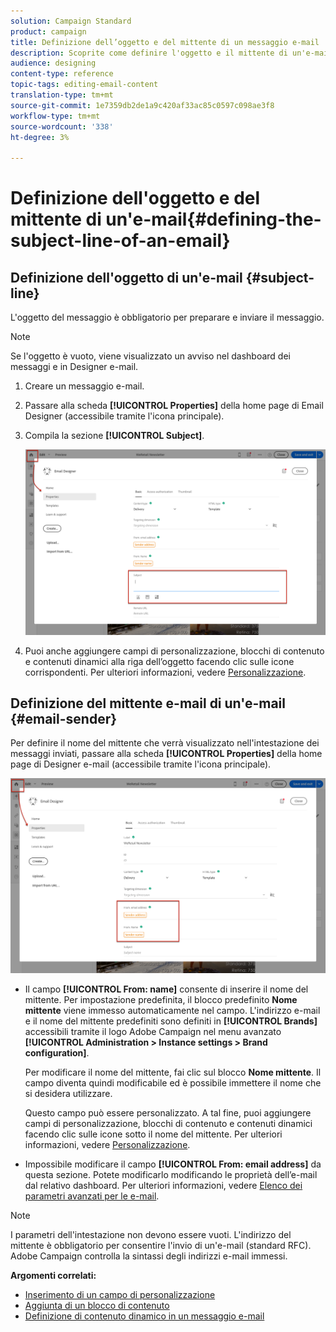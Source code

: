 ```yaml
---
solution: Campaign Standard
product: campaign
title: Definizione dell’oggetto e del mittente di un messaggio e-mail
description: Scoprite come definire l'oggetto e il mittente di un'e-mail in Designer e-mail.
audience: designing
content-type: reference
topic-tags: editing-email-content
translation-type: tm+mt
source-git-commit: 1e7359db2de1a9c420af33ac85c0597c098ae3f8
workflow-type: tm+mt
source-wordcount: '338'
ht-degree: 3%

---
```



# Definizione dell&#39;oggetto e del mittente di un&#39;e-mail{#defining-the-subject-line-of-an-email}

## Definizione dell&#39;oggetto di un&#39;e-mail {#subject-line}

L&#39;oggetto del messaggio è obbligatorio per preparare e inviare il messaggio.

>[!NOTE]
>
>Se l&#39;oggetto è vuoto, viene visualizzato un avviso nel dashboard dei messaggi e in Designer e-mail.

1. Creare un messaggio e-mail.
1. Passare alla scheda **[!UICONTROL Properties]** della home page di Email Designer (accessibile tramite l&#39;icona principale).
1. Compila la sezione **[!UICONTROL Subject]**.

   ![](assets/email_designer_subject.png)

1. Puoi anche aggiungere campi di personalizzazione, blocchi di contenuto e contenuti dinamici alla riga dell’oggetto facendo clic sulle icone corrispondenti. Per ulteriori informazioni, vedere [Personalizzazione](../../designing/using/personalization.md).

## Definizione del mittente e-mail di un&#39;e-mail {#email-sender}

Per definire il nome del mittente che verrà visualizzato nell&#39;intestazione dei messaggi inviati, passare alla scheda **[!UICONTROL Properties]** della home page di Designer e-mail (accessibile tramite l&#39;icona principale).

![](assets/delivery_content_edition16.png)

* Il campo **[!UICONTROL From: name]** consente di inserire il nome del mittente. Per impostazione predefinita, il blocco predefinito **Nome mittente** viene immesso automaticamente nel campo. L&#39;indirizzo e-mail e il nome del mittente predefiniti sono definiti in **[!UICONTROL Brands]** accessibili tramite il logo Adobe Campaign  nel menu avanzato **[!UICONTROL Administration > Instance settings > Brand configuration]**.

   Per modificare il nome del mittente, fai clic sul blocco **Nome mittente**. Il campo diventa quindi modificabile ed è possibile immettere il nome che si desidera utilizzare.

   Questo campo può essere personalizzato. A tal fine, puoi aggiungere campi di personalizzazione, blocchi di contenuto e contenuti dinamici facendo clic sulle icone sotto il nome del mittente. Per ulteriori informazioni, vedere [Personalizzazione](../../designing/using/personalization.md).

* Impossibile modificare il campo **[!UICONTROL From: email address]** da questa sezione. Potete modificarlo modificando le proprietà dell’e-mail dal relativo dashboard. Per ulteriori informazioni, vedere [Elenco dei parametri avanzati per le e-mail](../../administration/using/configuring-email-channel.md#advanced-parameters).

>[!NOTE]
>
>I parametri dell&#39;intestazione non devono essere vuoti. L&#39;indirizzo del mittente è obbligatorio per consentire l&#39;invio di un&#39;e-mail (standard RFC).  Adobe Campaign controlla la sintassi degli indirizzi e-mail immessi.

**Argomenti correlati:**

* [Inserimento di un campo di personalizzazione](../../designing/using/personalization.md#inserting-a-personalization-field)
* [Aggiunta di un blocco di contenuto](../../designing/using/personalization.md#adding-a-content-block)
* [Definizione di contenuto dinamico in un messaggio e-mail](../../designing/using/personalization.md#defining-dynamic-content-in-an-email)
